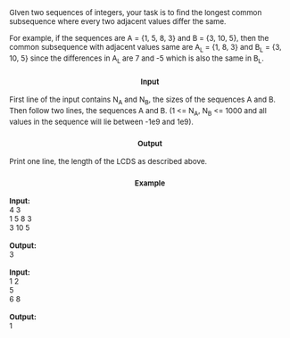 <p><span style="font-size: small;">GIven two sequences of integers, your task is to find the longest common subsequence where every two adjacent values differ the same.</span></p>
<p><span style="font-size: small;">For example, if the sequences are A = {1, 5, 8, 3} and B = {3, 10, 5}, then the common subsequence with adjacent values same are A<sub>L </sub>= {1, 8, 3} and B<sub>L</sub> = {3, 10, 5} since the differences in A<sub>L </sub>are 7 and -5 which is also the same in B<sub>L</sub>.<br></span></p>
<h3 style="text-align: center;"><span style="font-size: small;">Input</span></h3>
<p><span style="font-size: small;">First line of the input contains N<sub>A</sub> and N<sub>B</sub>, the sizes of the sequences A and B. Then follow two lines, the sequences A and B. (1 &lt;= N<sub>A</sub>, N<sub>B</sub> &lt;= 1000 and all values in the sequence will lie between -1e9 and 1e9).<br></span></p>
<h3 style="text-align: center;"><span style="font-size: small;">Output</span></h3>
<p><span style="font-size: small;">Print one line, the length of the LCDS as described above.<br></span></p>
<h3 style="text-align: center;"><span style="font-size: small;">Example</span></h3>
<p><span style="font-size: small;"><strong>Input:</strong><br>4 3<br>1 5 8 3<br>3 10 5<br><br><strong>Output:</strong><br>3<br><br><strong>Input:</strong><br>1 2<br>5<br>6 8<br><br><strong>Output:</strong><br>1</span></p>